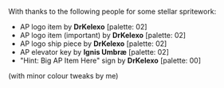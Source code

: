 With thanks to the following people for some stellar spritework:

- AP logo item by **DrKelexo** [palette: 02]
- AP logo item (important) by **DrKelexo** [palette: 02]
- AP logo ship piece by **DrKelexo** [palette: 02]
- AP elevator key by **Ignis Umbræ** [palette: 02]
- "Hint: Big AP Item Here" sign by **DrKelexo** [palette: 00]

(with minor colour tweaks by me)
